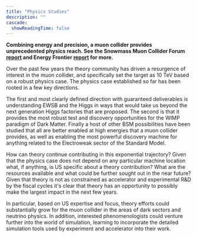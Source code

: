 ```yaml
---
title: "Physics Studies"
description: ""
cascade:
  showReadingTime: false
---
```


**Combining energy and precision, a muon collider provides unprecedented physics reach. See the Snowmass Muon Collider Forum [report](https://arxiv.org/abs/2209.01318) and Energy Frontier [report](https://arxiv.org/abs/2211.11084) for more.**

Over the past few years the theory community has driven a resurgence of interest in the muon collider, and specifically set the target as 10 TeV based on a robust physics case. The physics case established so far has been rooted in a few key directions. 

The first and most clearly defined direction with guaranteed deliverables is understanding EWSB and the Higgs in ways that would take us beyond the next generation Higgs factories that are proposed. The second is that it provides the most robust test and discovery opportunities for the WIMP paradigm of Dark Matter. Finally a host of other BSM possibilities have been studied that all are better enabled at high energies that a muon collider provides, as well as enabling the most powerful discovery machine for anything related to the Electroweak sector of the Standard Model. 

How can theory continue contributing in this exponential trajectory? Given that the physics case does not depend on any particular machine location what, if anything, is US specific about a theory contribution? What are the resources available and what could be further sought out in the near future?  Given that theory is not as constrained as accelerator and experimental R\&D by the fiscal cycles it's clear that theory has an opportunity to possibly make the largest impact in the next few years. 

In particular, based on US expertise and focus, theory efforts could substantially grow for the muon collider in the areas of dark sectors and neutrino physics. In addition, interested phenomenologists could venture further into the world of simulation, learning to incorporate the detailed simulation tools used by experiment and accelerator into their work.